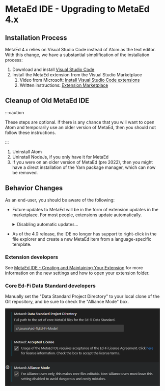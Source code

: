 # MetaEd IDE - Upgrading to MetaEd 4.x

## Installation Process

MetaEd 4.x relies on Visual Studio Code instead of Atom as the text editor. With
this change, we have a substantial simplification of the installation process:

1. Download and install [Visual Studio Code](https://code.visualstudio.com/)
2. Install the MetaEd extension from the Visual Studio Marketplace
    1. Video from Microsoft: [Install Visual Studio Code
        extensions](https://code.visualstudio.com/learn/get-started/extensions)
    2. Written instructions: [Extension
        Marketplace](https://code.visualstudio.com/docs/editor/extension-marketplace)

## Cleanup of Old MetaEd IDE

:::caution

These steps are optional. If there is any chance that you will want to open Atom
and temporarily use an older version of MetaEd, then you should not follow these
instructions.

:::

1. Uninstall Atom
2. Uninstall NodeJs, if you only have it for MetaEd
3. If you were on an older version of MetaEd (pre 2022), then you might have a
    direct installation of the Yarn package manager, which can now be removed.

## Behavior Changes

As an end-user, you should be aware of the following:

* Future updates to MetaEd will be in the form of extension updates in the
    marketplace. For most people, extensions update automatically.

    <details>
    <summary>Disabling automatic updates...</summary>

    As a general rule, we recommend accepting the automatic updates. However,
    you do have some control over this auto update functionality. Open the User
    preferences and search for "extension auto update" to see the options
    available to you.

    ![Automatic updates](../img/image2023-2-9_16-8-32.png)

    </details>

* As of the 4.0 release, the IDE no longer has support to right-click in the
    file explorer and create a new MetaEd item from a language-specific
    template.

### Extension developers

See [MetaEd IDE - Creating and Maintaining Your
Extension](./creating-and-maintaining-your-extension.md)
for more information on the new settings and how to open your extension folder.

### Core Ed-Fi Data Standard developers

Manually set the "Data Standard Project Directory" to your local clone of the
Git repository, and be sure to check the "Alliance Mode" box.

![Data standard project directory](../img/image2023-2-16_15-52-26.png)

